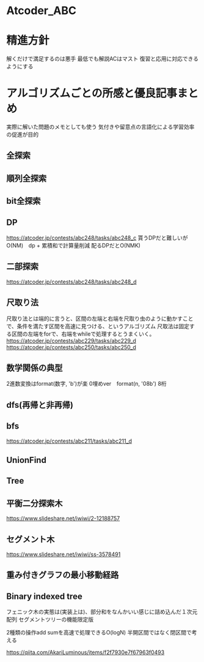 # Atcoder_ABC 

# 精進方針
解くだけで満足するのは悪手 最低でも解説ACはマスト
復習と応用に対応できるようにする

# アルゴリズムごとの所感と優良記事まとめ
実際に解いた問題のメモとしても使う
気付きや留意点の言語化による学習効率の促進が目的


## 全探索

## 順列全探索

## bit全探索

## DP
https://atcoder.jp/contests/abc248/tasks/abc248_c
貰うDPだと難しいがO(NM)　dp + 累積和で計算量削減
配るDPだとO(NMK)

## 二部探索
https://atcoder.jp/contests/abc248/tasks/abc248_d

## 尺取り法
尺取り法とは端的に言うと、区間の左端と右端を尺取り虫のように動かすことで、条件を満たす区間を高速に見つける、というアルゴリズム
尺取法は固定する区間の左端をforで、右端をwhileで処理するとうまくいく。
https://atcoder.jp/contests/abc229/tasks/abc229_d
https://atcoder.jp/contests/abc250/tasks/abc250_d

## 数学関係の典型
2進数変換はformat(数字, 'b')が楽
0埋めver　format(n, '08b') 8桁

## dfs(再帰と非再帰)

## bfs
https://atcoder.jp/contests/abc211/tasks/abc211_d

## UnionFind

## Tree
## 平衡二分探索木
https://www.slideshare.net/iwiwi/2-12188757
## セグメント木
https://www.slideshare.net/iwiwi/ss-3578491

## 重み付きグラフの最小移動経路

## Binary indexed tree
フェニック木の実態は(実装上は)、部分和をなんかいい感じに詰め込んだ１次元配列
セグメントツリーの機能限定版　

2種類の操作add sumを高速で処理できるO(logN)
半開区間ではなく閉区間で考える

https://qiita.com/AkariLuminous/items/f2f7930e7f67963f0493
